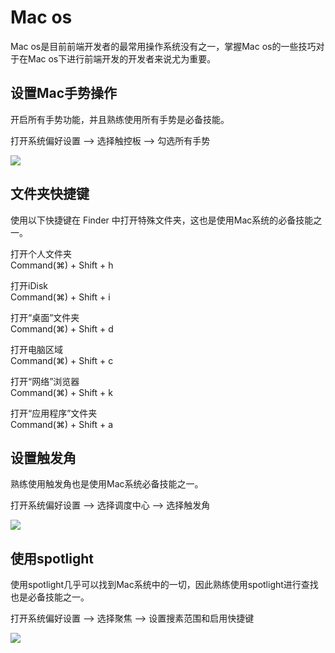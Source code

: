 # Mac os

Mac os是目前前端开发者的最常用操作系统没有之一，掌握Mac os的一些技巧对于在Mac os下进行前端开发的开发者来说尤为重要。


## 设置Mac手势操作

开启所有手势功能，并且熟练使用所有手势是必备技能。

打开系统偏好设置 --> 选择触控板 --> 勾选所有手势

![](https://img.alicdn.com/tfs/TB18wuWXHj1gK0jSZFuXXcrHpXa-668-515.jpg)

## 文件夹快捷键

使用以下快捷键在 Finder 中打开特殊文件夹，这也是使用Mac系统的必备技能之一。  

打开个人文件夹       <br>Command(⌘) + Shift + h
 
打开iDisk          <br>Command(⌘) + Shift + i
 
打开“桌面”文件夹     <br>Command(⌘) + Shift + d
 
打开电脑区域         <br>Command(⌘) + Shift + c
 
打开“网络”浏览器     <br>Command(⌘) + Shift + k
 
打开“应用程序”文件夹  <br>Command(⌘) + Shift + a

## 设置触发角

熟练使用触发角也是使用Mac系统必备技能之一。

打开系统偏好设置 --> 选择调度中心 --> 选择触发角

![](https://img.alicdn.com/tfs/TB14I1ZXQH0gK0jSZPiXXavapXa-668-521.jpg)

## 使用spotlight

使用spotlight几乎可以找到Mac系统中的一切，因此熟练使用spotlight进行查找也是必备技能之一。

打开系统偏好设置 --> 选择聚焦 --> 设置搜素范围和启用快捷键

![](https://img.alicdn.com/tfs/TB1Sp9YXUz1gK0jSZLeXXb9kVXa-668-595.jpg)
